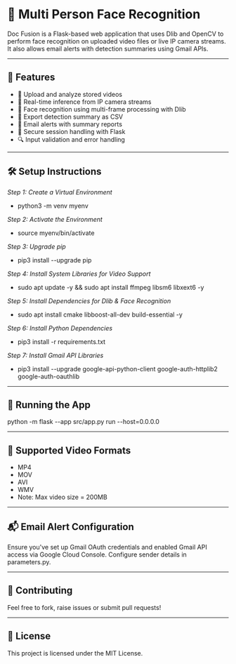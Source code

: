 # 📸 Multi Person Face Recognition

Doc Fusion is a Flask-based web application that uses Dlib and OpenCV to perform face recognition on uploaded video files or live IP camera streams. It also allows email alerts with detection summaries using Gmail APIs.


---

## 🚀 Features

- 🎥 Upload and analyze stored videos
- 📡 Real-time inference from IP camera streams
- 🧠 Face recognition using multi-frame processing with Dlib
- 📄 Export detection summary as CSV
- 📧 Email alerts with summary reports
- 🔐 Secure session handling with Flask
- 🔍 Input validation and error handling

---

## 🛠️ Setup Instructions

*Step 1: Create a Virtual Environment*
- python3 -m venv myenv

*Step 2: Activate the Environment*
- source myenv/bin/activate

*Step 3: Upgrade pip*
- pip3 install --upgrade pip

*Step 4: Install System Libraries for Video Support*
- sudo apt update -y && sudo apt install ffmpeg libsm6 libxext6 -y

*Step 5: Install Dependencies for Dlib & Face Recognition*
- sudo apt install cmake libboost-all-dev build-essential -y

*Step 6: Install Python Dependencies*
- pip3 install -r requirements.txt

*Step 7: Install Gmail API Libraries*
- pip3 install --upgrade google-api-python-client google-auth-httplib2 google-auth-oauthlib

---

## 🧪 Running the App

python -m flask --app src/app.py run --host=0.0.0.0

---

## 📸 Supported Video Formats

- MP4
- MOV
- AVI
- WMV
- Note: Max video size = 200MB

---

## 📬 Email Alert Configuration

Ensure you've set up Gmail OAuth credentials and enabled Gmail API access via Google Cloud Console. Configure sender details in parameters.py.

---

## 🤝 Contributing

Feel free to fork, raise issues or submit pull requests!

---

## 📄 License

This project is licensed under the MIT License.

